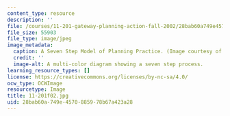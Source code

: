 ```yaml
---
content_type: resource
description: ''
file: /courses/11-201-gateway-planning-action-fall-2002/28bab60a749e4570885978b67a423a28_11-201f02.jpg
file_size: 55903
file_type: image/jpeg
image_metadata:
  caption: A Seven Step Model of Planning Practice. (Image courtesy of Lawrence Susskind.)
  credit: ''
  image-alt: A multi-color diagram showing a seven step process.
learning_resource_types: []
license: https://creativecommons.org/licenses/by-nc-sa/4.0/
ocw_type: OCWImage
resourcetype: Image
title: 11-201f02.jpg
uid: 28bab60a-749e-4570-8859-78b67a423a28
---
```

